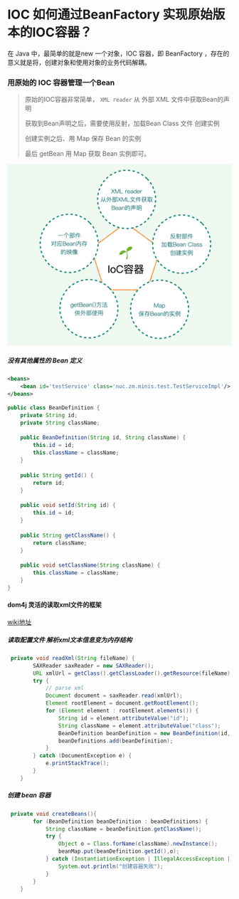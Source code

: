 # IOC 如何通过BeanFactory 实现原始版本的IOC容器？
在 Java 中，最简单的就是new 一个对象，IOC 容器，即 BeanFactory ，存在的意义就是将，创建对象和使用对象的业务代码解耦。
### 用原始的 IOC 容器管理一个Bean

> 原始的IOC容器非常简单，
> `XML reader` 从 外部 XML 文件中获取Bean的声明
> 
> 获取到Bean声明之后，需要使用反射，加载Bean Class 文件 创建实例
> 
> 创建实例之后、用 Map 保存 Bean 的实例
> 
> 最后 getBean 用 Map 获取 Bean 实例即可。

![img.png](img.png)


##### 没有其他属性的 Bean 定义 
```xml
<beans>
    <bean id='testService' class='nuc.zm.minis.test.TestServiceImpl'/>
</beans>
```
```java
public class BeanDefinition {
    private String id;
    private String className;

    public BeanDefinition(String id, String className) {
        this.id = id;
        this.className = className;
    }

    public String getId() {
        return id;
    }

    public void setId(String id) {
        this.id = id;
    }

    public String getClassName() {
        return className;
    }

    public void setClassName(String className) {
        this.className = className;
    }
}
```
#### dom4j 灵活的读取xml文件的框架
[wiki地址](https://github.com/dom4j/dom4j/wiki/Quick-Start-Guide#powerful-navigation-with-xpath)

##### 读取配置文件 解析xml文本信息变为内存结构
```java
 private void readXml(String fileName) {
        SAXReader saxReader = new SAXReader();
        URL xmlUrl = getClass().getClassLoader().getResource(fileName);
        try {
            // parse xml
            Document document = saxReader.read(xmlUrl);
            Element rootElement = document.getRootElement();
            for (Element element : rootElement.elements()) {
                String id = element.attributeValue("id");
                String className = element.attributeValue("class");
                BeanDefinition beanDefinition = new BeanDefinition(id, className);
                beanDefinitions.add(beanDefinition);
            }
        } catch (DocumentException e) {
            e.printStackTrace();
        }
    }
```
##### 创建 bean 容器

```java
 private void createBeans(){
        for (BeanDefinition beanDefinition : beanDefinitions) {
            String className = beanDefinition.getClassName();
            try {
                Object o = Class.forName(className).newInstance();
                beanMap.put(beanDefinition.getId(),o);
            } catch (InstantiationException | IllegalAccessException | ClassNotFoundException e) {
                System.out.println("创建容器失败");
            }
        }
    }
```